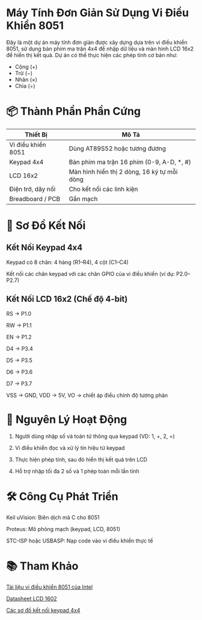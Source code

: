 # Máy Tính Đơn Giản Sử Dụng Vi Điều Khiển 8051
Đây là một dự án máy tính đơn giản được xây dựng dựa trên vi điều khiển 8051, sử dụng bàn phím ma trận 4x4 để nhập dữ liệu và màn hình LCD 16x2 để hiển thị kết quả. Dự án có thể thực hiện các phép tính cơ bản như:
- Cộng (+)
- Trừ (−)
- Nhân (×)
- Chia (÷)
# 📦 Thành Phần Phần Cứng
| Thiết Bị           | Mô Tả                                       |
| ------------------ | ------------------------------------------- |
| Vi điều khiển 8051 | Dùng AT89S52 hoặc tương đương               |
| Keypad 4x4         | Bàn phím ma trận 16 phím (0-9, A-D, \*, #)  |
| LCD 16x2           | Màn hình hiển thị 2 dòng, 16 ký tự mỗi dòng |
| Điện trở, dây nối  | Cho kết nối các linh kiện                   |
| Breadboard / PCB   | Gắn mạch                                    |

# 🔌 Sơ Đồ Kết Nối
## Kết Nối Keypad 4x4
Keypad có 8 chân: 4 hàng (R1–R4), 4 cột (C1–C4)

Kết nối các chân keypad với các chân GPIO của vi điều khiển (ví dụ: P2.0–P2.7)
## Kết Nối LCD 16x2 (Chế độ 4-bit)
RS → P1.0

RW → P1.1

EN → P1.2

D4 → P3.4

D5 → P3.5

D6 → P3.6

D7 → P3.7

VSS → GND, VDD → 5V, VO → chiết áp điều chỉnh độ tương phản

# 🧾 Nguyên Lý Hoạt Động
1. Người dùng nhập số và toán tử thông qua keypad (VD: 1, +, 2, =)

2. Vi điều khiển đọc và xử lý tín hiệu từ keypad

3. Thực hiện phép tính, sau đó hiển thị kết quả trên LCD

4. Hỗ trợ nhập tối đa 2 số và 1 phép toán mỗi lần tính

# 🛠 Công Cụ Phát Triển
Keil uVision: Biên dịch mã C cho 8051

Proteus: Mô phỏng mạch (keypad, LCD, 8051)

STC-ISP hoặc USBASP: Nạp code vào vi điều khiển thực tế

# 📚 Tham Khảo
[Tài liệu vi điều khiển 8051 của Intel](https://www.alldatasheet.com/view.jsp?Searchword=At89s52&gad_source=1&gad_campaignid=170327939&gbraid=0AAAAADcdDU-NQS6BKdJsWmEn4WiOAVgIA&gclid=Cj0KCQjw0erBBhDTARIsAKO8iqRABw4MM1R34fyiPTWJ92ijF3yuD07OgrMnrm-s3OCnfmoTCoslpCkaAlOzEALw_wcB)


[Datasheet LCD 1602](https://www.vishay.com/docs/37484/lcd016n002bcfhet.pdf)

[Các sơ đồ kết nối keypad 4x4](https://cdn.sparkfun.com/assets/f/f/a/5/0/DS-16038.pdf)
